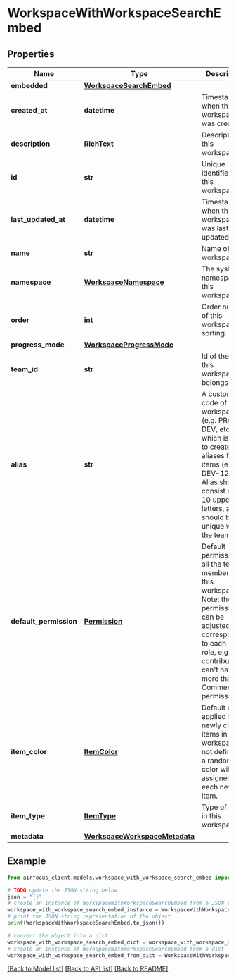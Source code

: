 # WorkspaceWithWorkspaceSearchEmbed


## Properties

Name | Type | Description | Notes
------------ | ------------- | ------------- | -------------
**embedded** | [**WorkspaceSearchEmbed**](WorkspaceSearchEmbed.md) |  | 
**created_at** | **datetime** | Timestamp of when this workspace was created. | 
**description** | [**RichText**](RichText.md) | Description of this workspace. | 
**id** | **str** | Unique identifier of this workspace. | 
**last_updated_at** | **datetime** | Timestamp of when this workspace was last updated. | 
**name** | **str** | Name of this workspace. | 
**namespace** | [**WorkspaceNamespace**](WorkspaceNamespace.md) | The system namespace of this workspace. | 
**order** | **int** | Order number of this workspace for sorting. | 
**progress_mode** | [**WorkspaceProgressMode**](WorkspaceProgressMode.md) |  | 
**team_id** | **str** | Id of the team this workspace belongs to. | 
**alias** | **str** | A custom code of this workspace (e.g. PROD, DEV, etc), which is used to create aliases for items (e.g. DEV-123). Alias should consist of 1-10 uppercase letters, and should be unique within the team. | [optional] 
**default_permission** | [**Permission**](Permission.md) | Default permission for all the team members in this workspace. Note: the final permission can be adjusted corresponding to each user&#39;s role, e.g. contributors can&#39;t have more than Comment permission. | [optional] 
**item_color** | [**ItemColor**](ItemColor.md) | Default color applied to newly created items in this workspace. If not defined - a random color will be assigned to each new item. | [optional] 
**item_type** | [**ItemType**](ItemType.md) | Type of items in this workspace. | [optional] 
**metadata** | [**WorkspaceWorkspaceMetadata**](WorkspaceWorkspaceMetadata.md) |  | [optional] 

## Example

```python
from airfocus_client.models.workspace_with_workspace_search_embed import WorkspaceWithWorkspaceSearchEmbed

# TODO update the JSON string below
json = "{}"
# create an instance of WorkspaceWithWorkspaceSearchEmbed from a JSON string
workspace_with_workspace_search_embed_instance = WorkspaceWithWorkspaceSearchEmbed.from_json(json)
# print the JSON string representation of the object
print(WorkspaceWithWorkspaceSearchEmbed.to_json())

# convert the object into a dict
workspace_with_workspace_search_embed_dict = workspace_with_workspace_search_embed_instance.to_dict()
# create an instance of WorkspaceWithWorkspaceSearchEmbed from a dict
workspace_with_workspace_search_embed_from_dict = WorkspaceWithWorkspaceSearchEmbed.from_dict(workspace_with_workspace_search_embed_dict)
```
[[Back to Model list]](../README.md#documentation-for-models) [[Back to API list]](../README.md#documentation-for-api-endpoints) [[Back to README]](../README.md)


